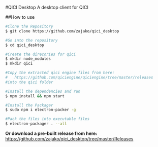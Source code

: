 #QICI Desktop
A desktop client for QICI

##How to use
```bash
#Clone the Repository
$ git clone https://github.com/zajako/qici_desktop

#Go into the repository
$ cd qici_desktop

#Create the direcories for qici
$ mkdir node_modules
$ mkdir qici

#Copy the extracted qici engine files from here: 
#	https://github.com/qiciengine/qiciengine/tree/master/releases
#into the qici folder

#Install the dependencies and run
$ npm install && npm start

#Install the Packager
$ sudo npm i electron-packer -g

#Pack the files into executable files
$ electron-packager . --all
```

**Or download a pre-built release from here:**
	https://github.com/zajako/qici_desktop/tree/master/Releases

